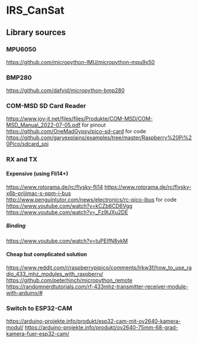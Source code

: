 # IRS_CanSat

## Library sources

### MPU6050
https://github.com/micropython-IMU/micropython-mpu9x50

### BMP280
https://github.com/dafvid/micropython-bmp280

### COM-MSD SD Card Reader
https://www.joy-it.net/files/files/Produkte/COM-MSD/COM-MSD_Manual_2022-07-05.pdf for pinout
https://github.com/OneMadGypsy/pico-sd-card for code
https://github.com/garyexplains/examples/tree/master/Raspberry%20Pi%20Pico/sdcard_spi

### RX and TX

#### Expensive (using Fli14+)
https://www.rotorama.de/rc/flysky-fli14
https://www.rotorama.de/rc/flysky-x6b-prijimac-s-ppm-i-bus
http://www.penguintutor.com/news/electronics/rc-pico-ibus for code
https://www.youtube.com/watch?v=kCZb6CD6Vgg
https://www.youtube.com/watch?v=_Fz9lJXu2DE
##### Binding
https://www.youtube.com/watch?v=tuPEIfN8ykM

#### Cheap but complicated solution
https://www.reddit.com/r/raspberrypipico/comments/lrkw3f/how_to_use_radio_433_mhz_modules_with_raspberry/
https://github.com/peterhinch/micropython_remote
https://randomnerdtutorials.com/rf-433mhz-transmitter-receiver-module-with-arduino/#

### Switch to ESP32-CAM
https://arduino-projekte.info/produkt/esp32-cam-mit-ov2640-kamera-modul/
https://arduino-projekte.info/produkt/ov2640-75mm-68-grad-kamera-fuer-esp32-cam/

